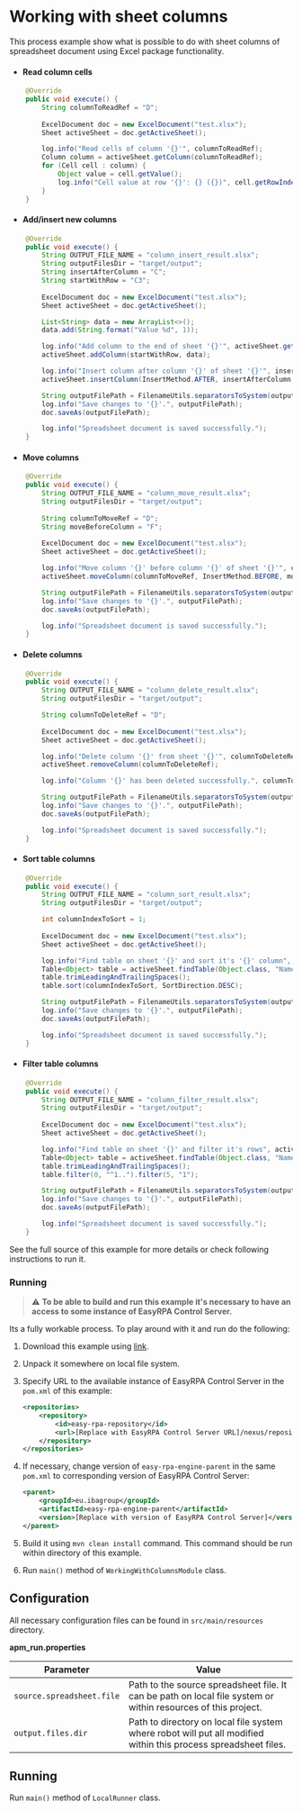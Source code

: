 # Working with sheet columns

This process example show what is possible to do with sheet columns of spreadsheet document using Excel package 
functionality.

* #### Read column cells

```java
    @Override
    public void execute() {
        String columnToReadRef = "D";
        
        ExcelDocument doc = new ExcelDocument("test.xlsx");
        Sheet activeSheet = doc.getActiveSheet();

        log.info("Read cells of column '{}'", columnToReadRef);
        Column column = activeSheet.getColumn(columnToReadRef);
        for (Cell cell : column) {
            Object value = cell.getValue();
            log.info("Cell value at row '{}': {} ({})", cell.getRowIndex(), value, (value != null ? value.getClass() : "null"));
        }
    }
```

* #### Add/insert new columns

```java
    @Override
    public void execute() {
        String OUTPUT_FILE_NAME = "column_insert_result.xlsx";
        String outputFilesDir = "target/output";
        String insertAfterColumn = "C";
        String startWithRow = "C3";
        
        ExcelDocument doc = new ExcelDocument("test.xlsx");
        Sheet activeSheet = doc.getActiveSheet();

        List<String> data = new ArrayList<>();
        data.add(String.format("Value %d", 1));

        log.info("Add column to the end of sheet '{}'", activeSheet.getName());
        activeSheet.addColumn(startWithRow, data);

        log.info("Insert column after column '{}' of sheet '{}'", insertAfterColumn, activeSheet.getName());
        activeSheet.insertColumn(InsertMethod.AFTER, insertAfterColumn, startWithRow, data);

        String outputFilePath = FilenameUtils.separatorsToSystem(outputFilesDir + File.separator + OUTPUT_FILE_NAME);
        log.info("Save changes to '{}'.", outputFilePath);
        doc.saveAs(outputFilePath);

        log.info("Spreadsheet document is saved successfully.");
    }
```

* #### Move columns

```java
    @Override
    public void execute() {
        String OUTPUT_FILE_NAME = "column_move_result.xlsx";
        String outputFilesDir = "target/output";
        
        String columnToMoveRef = "D";
        String moveBeforeColumn = "F";
        
        ExcelDocument doc = new ExcelDocument("test.xlsx");
        Sheet activeSheet = doc.getActiveSheet();

        log.info("Move column '{}' before column '{}' of sheet '{}'", columnToMoveRef, moveBeforeColumn, activeSheet.getName());
        activeSheet.moveColumn(columnToMoveRef, InsertMethod.BEFORE, moveBeforeColumn);

        String outputFilePath = FilenameUtils.separatorsToSystem(outputFilesDir + File.separator + OUTPUT_FILE_NAME);
        log.info("Save changes to '{}'.", outputFilePath);
        doc.saveAs(outputFilePath);

        log.info("Spreadsheet document is saved successfully.");
    }
```

* #### Delete columns

```java
    @Override
    public void execute() {
        String OUTPUT_FILE_NAME = "column_delete_result.xlsx";
        String outputFilesDir = "target/output";

        String columnToDeleteRef = "D";
        
        ExcelDocument doc = new ExcelDocument("test.xlsx");
        Sheet activeSheet = doc.getActiveSheet();

        log.info("Delete column '{}' from sheet '{}'", columnToDeleteRef, activeSheet.getName());
        activeSheet.removeColumn(columnToDeleteRef);

        log.info("Column '{}' has been deleted successfully.", columnToDeleteRef);

        String outputFilePath = FilenameUtils.separatorsToSystem(outputFilesDir + File.separator + OUTPUT_FILE_NAME);
        log.info("Save changes to '{}'.", outputFilePath);
        doc.saveAs(outputFilePath);

        log.info("Spreadsheet document is saved successfully.");
    }
```

* #### Sort table columns

```java
    @Override
    public void execute() {
        String OUTPUT_FILE_NAME = "column_sort_result.xlsx";
        String outputFilesDir = "target/output";

        int columnIndexToSort = 1;
        
        ExcelDocument doc = new ExcelDocument("test.xlsx");
        Sheet activeSheet = doc.getActiveSheet();

        log.info("Find table on sheet '{}' and sort it's '{}' column", activeSheet.getName(), columnIndexToSort);
        Table<Object> table = activeSheet.findTable(Object.class, "Name");
        table.trimLeadingAndTrailingSpaces();
        table.sort(columnIndexToSort, SortDirection.DESC);

        String outputFilePath = FilenameUtils.separatorsToSystem(outputFilesDir + File.separator + OUTPUT_FILE_NAME);
        log.info("Save changes to '{}'.", outputFilePath);
        doc.saveAs(outputFilePath);

        log.info("Spreadsheet document is saved successfully.");
    }
```

* #### Filter table columns

```java
    @Override
    public void execute() {
        String OUTPUT_FILE_NAME = "column_filter_result.xlsx";
        String outputFilesDir = "target/output";
        
        ExcelDocument doc = new ExcelDocument("test.xlsx");
        Sheet activeSheet = doc.getActiveSheet();

        log.info("Find table on sheet '{}' and filter it's rows", activeSheet.getName());
        Table<Object> table = activeSheet.findTable(Object.class, "Name");
        table.trimLeadingAndTrailingSpaces();
        table.filter(0, "^1..").filter(5, "1");

        String outputFilePath = FilenameUtils.separatorsToSystem(outputFilesDir + File.separator + OUTPUT_FILE_NAME);
        log.info("Save changes to '{}'.", outputFilePath);
        doc.saveAs(outputFilePath);

        log.info("Spreadsheet document is saved successfully.");
    }
```

See the full source of this example for more details or check following instructions to run it.

### Running

>:warning: **To be able to build and run this example it's necessary to have an access
>to some instance of EasyRPA Control Server.**

Its a fully workable process. To play around with it and run do the following:
1. Download this example using [link][down_git_link].
2. Unpack it somewhere on local file system.
3. Specify URL to the available instance of EasyRPA Control Server in the `pom.xml` of this example:
    ```xml
    <repositories>
        <repository>
            <id>easy-rpa-repository</id>
            <url>[Replace with EasyRPA Control Server URL]/nexus/repository/easyrpa/</url>
        </repository>
    </repositories>
    ```
4. If necessary, change version of `easy-rpa-engine-parent` in the same `pom.xml` to corresponding version of
   EasyRPA Control Server:
    ```xml
    <parent>
        <groupId>eu.ibagroup</groupId>
        <artifactId>easy-rpa-engine-parent</artifactId>
        <version>[Replace with version of EasyRPA Control Server]</version>
    </parent>
    ```

5. Build it using `mvn clean install` command. This command should be run within directory of this example.
6. Run `main()` method of `WorkingWithColumnsModule` class.

[down_git_link]: https://downgit.github.io/#/home?url=https://github.com/easyrpa/openframework/tree/main/examples/excel/working-with-columns

## Configuration
All necessary configuration files can be found in <code>src/main/resources</code> directory.

**apm_run.properties**

| Parameter     | Value         |
| ------------- |---------------|
| `source.spreadsheet.file` | Path to the source spreadsheet file. It can be path on local file system or within resources of this project. |
| `output.files.dir` | Path to directory on local file system where robot will put all modified within this process spreadsheet files. |

## Running

Run `main()` method of `LocalRunner` class.